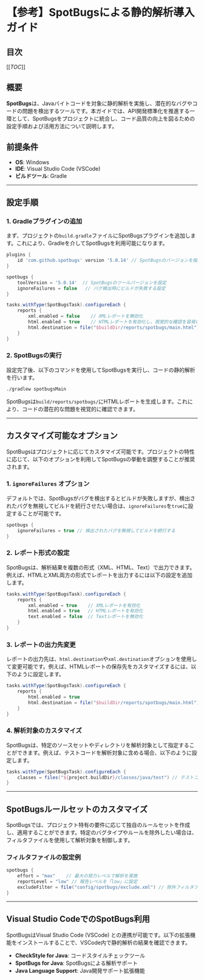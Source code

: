 # 【参考】SpotBugsによる静的解析導入ガイド

## 目次
[[_TOC_]]

## 概要
**SpotBugs**は、Javaバイトコードを対象に静的解析を実施し、潜在的なバグやコードの問題を検出するツールです。本ガイドでは、API開発標準化を推進する一環として、SpotBugsをプロジェクトに統合し、コード品質の向上を図るための設定手順および活用方法について説明します。

## 前提条件
- **OS**: Windows
- **IDE**: Visual Studio Code (VSCode)
- **ビルドツール**: Gradle

---

## 設定手順

### 1. Gradleプラグインの追加
まず、プロジェクトの`build.gradle`ファイルにSpotBugsプラグインを追加します。これにより、Gradleを介してSpotBugsを利用可能になります。

```gradle
plugins {
    id 'com.github.spotbugs' version '5.0.14' // SpotBugsのバージョンを指定
}

spotbugs {
    toolVersion = '5.0.14'  // SpotBugsのツールバージョンを設定
    ignoreFailures = false   // バグ検出時にビルドが失敗する設定
}

tasks.withType(SpotBugsTask).configureEach {
    reports {
        xml.enabled = false    // XMLレポートを無効化
        html.enabled = true    // HTMLレポートを有効化し、視覚的な確認を容易に
        html.destination = file("$buildDir/reports/spotbugs/main.html") // 出力先を指定
    }
}
```

### 2. SpotBugsの実行
設定完了後、以下のコマンドを使用してSpotBugsを実行し、コードの静的解析を行います。

```bash
./gradlew spotbugsMain
```

SpotBugsは`build/reports/spotbugs/`にHTMLレポートを生成します。これにより、コードの潜在的な問題を視覚的に確認できます。

---

## カスタマイズ可能なオプション

SpotBugsはプロジェクトに応じてカスタマイズ可能です。プロジェクトの特性に応じて、以下のオプションを利用してSpotBugsの挙動を調整することが推奨されます。

### 1. `ignoreFailures` オプション
デフォルトでは、SpotBugsがバグを検出するとビルドが失敗しますが、検出されたバグを無視してビルドを続行させたい場合は、`ignoreFailures`を`true`に設定することが可能です。

```gradle
spotbugs {
    ignoreFailures = true // 検出されたバグを無視してビルドを続行する
}
```

### 2. レポート形式の設定
SpotBugsは、解析結果を複数の形式（XML、HTML、Text）で出力できます。例えば、HTMLとXML両方の形式でレポートを出力するには以下の設定を追加します。

```gradle
tasks.withType(SpotBugsTask).configureEach {
    reports {
        xml.enabled = true    // XMLレポートを有効化
        html.enabled = true   // HTMLレポートを有効化
        text.enabled = false  // Textレポートを無効化
    }
}
```

### 3. レポートの出力先変更
レポートの出力先は、`html.destination`や`xml.destination`オプションを使用して変更可能です。例えば、HTMLレポートの保存先をカスタマイズするには、以下のように設定します。

```gradle
tasks.withType(SpotBugsTask).configureEach {
    reports {
        html.enabled = true
        html.destination = file("$buildDir/reports/spotbugs/main.html") // 出力先ディレクトリを指定
    }
}
```

### 4. 解析対象のカスタマイズ
SpotBugsは、特定のソースセットやディレクトリを解析対象として指定することができます。例えば、テストコードを解析対象に含める場合、以下のように設定します。

```gradle
tasks.withType(SpotBugsTask).configureEach {
    classes = files("${project.buildDir}/classes/java/test") // テストコードを解析対象に
}
```

---

## SpotBugsルールセットのカスタマイズ

SpotBugsでは、プロジェクト特有の要件に応じて独自のルールセットを作成し、適用することができます。特定のバグタイプやルールを除外したい場合は、フィルタファイルを使用して解析対象を制御します。

### フィルタファイルの設定例
```gradle
spotbugs {
    effort = "max"    // 最大の努力レベルで解析を実施
    reportLevel = "low" // 報告レベルを「low」に設定
    excludeFilter = file("config/spotbugs/exclude.xml") // 除外フィルタファイルを指定
}
```

---

## Visual Studio CodeでのSpotBugs利用

SpotBugsはVisual Studio Code (VSCode) との連携が可能です。以下の拡張機能をインストールすることで、VSCode内で静的解析の結果を確認できます。

- **CheckStyle for Java**: コードスタイルチェックツール
- **SpotBugs for Java**: SpotBugsによる解析サポート
- **Java Language Support**: Java開発サポート拡張機能
